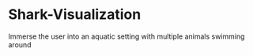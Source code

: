 # Shark-Visualization
Immerse the user into an aquatic setting with multiple animals swimming around
